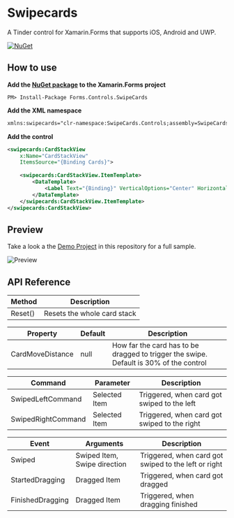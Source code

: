 # Swipecards
A Tinder control for Xamarin.Forms that supports iOS, Android and UWP.

[![NuGet](https://img.shields.io/nuget/v/Forms.Controls.SwipeCards.svg?label=NuGet&style=flat-square)](https://www.nuget.org/packages/Forms.Controls.SwipeCards/)

## How to use
**Add the [NuGet package](https://www.nuget.org/packages/Forms.Controls.SwipeCards/) to the Xamarin.Forms project**
```
PM> Install-Package Forms.Controls.SwipeCards
```

**Add the XML namespace**
```xml
xmlns:swipecards="clr-namespace:SwipeCards.Controls;assembly=SwipeCards.Controls"
```

**Add the control**
```xml
<swipecards:CardStackView
    x:Name="CardStackView"
    ItemsSource="{Binding Cards}">
    
    <swipecards:CardStackView.ItemTemplate>
        <DataTemplate>
            <Label Text="{Binding}" VerticalOptions="Center" HorizontalOptions="Center" />
        </DataTemplate>
    </swipecards:CardStackView.ItemTemplate>   
</swipecards:CardStackView>
```
## Preview
Take a look a the [Demo Project](/SwipeCards.Demo.Forms) in this repository for a full sample.

![Preview](/Design/Swipecards.gif)

## API Reference
| Method | Description |
|-|-|
| Reset() | Resets the whole card stack |

| Property | Default | Description |
|-|-|-|
| CardMoveDistance | null | How far the card has to be dragged to trigger the swipe. Default is 30% of the control |

| Command | Parameter | Description |
|-|-|-|
| SwipedLeftCommand | Selected Item | Triggered, when card got swiped to the left |
| SwipedRightCommand | Selected Item | Triggered, when card got swiped to the right |

| Event | Arguments | Description |
|-|-|-|
| Swiped | Swiped Item, Swipe direction | Triggered, when card got swiped to the left or right |
| StartedDragging | Dragged Item | Triggered, when card got dragged |
| FinishedDragging | Dragged Item | Triggered, when dragging finished |

